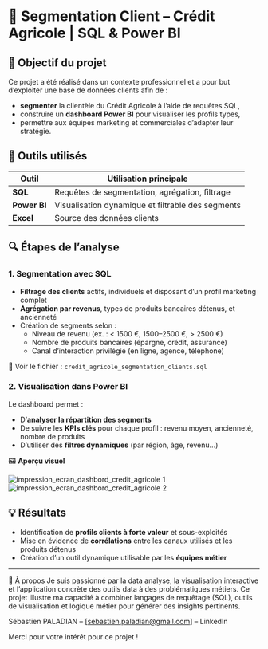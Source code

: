 # 🏦 Segmentation Client – Crédit Agricole | SQL & Power BI

## 🎯 Objectif du projet

Ce projet a été réalisé dans un contexte professionnel et a pour but d’exploiter une base de données clients afin de :
- **segmenter** la clientèle du Crédit Agricole à l’aide de requêtes SQL,
- construire un **dashboard Power BI** pour visualiser les profils types,
- permettre aux équipes marketing et commerciales d’adapter leur stratégie.



## 🧰 Outils utilisés
| Outil       | Utilisation principale                              |
|-------------|------------------------------------------------------|
| **SQL**     | Requêtes de segmentation, agrégation, filtrage       |
| **Power BI**| Visualisation dynamique et filtrable des segments    |
| **Excel**   | Source des données clients        |







## 🔍 Étapes de l’analyse

### 1. Segmentation avec SQL
- **Filtrage des clients** actifs, individuels et disposant d’un profil marketing complet
- **Agrégation par revenus**, types de produits bancaires détenus, et ancienneté
- Création de segments selon :
  - Niveau de revenu (ex. : < 1500 €, 1500–2500 €, > 2500 €)
  - Nombre de produits bancaires (épargne, crédit, assurance)
  - Canal d’interaction privilégié (en ligne, agence, téléphone)

📄 Voir le fichier : `credit_agricole_segmentation_clients.sql`



### 2. Visualisation dans Power BI
Le dashboard permet :
- D’**analyser la répartition des segments**
- De suivre les **KPIs clés** pour chaque profil : revenu moyen, ancienneté, nombre de produits
- D’utiliser des **filtres dynamiques** (par région, âge, revenu...)

🖼️ **Aperçu visuel**  

![impression_ecran_dashbord_credit_agricole 1](https://github.com/user-attachments/assets/e876c89b-4597-4155-9f84-cf0c700cb5a6)
![impression_ecran_dashbord_credit_agricole 2](https://github.com/user-attachments/assets/13bbf996-cffa-4523-bcdc-e5669403b210)



## 💡 Résultats

- Identification de **profils clients à forte valeur** et sous-exploités
- Mise en évidence de **corrélations** entre les canaux utilisés et les produits détenus
- Création d’un outil dynamique utilisable par les **équipes métier**

---

👤 À propos
Je suis passionné par la data analyse, la visualisation interactive et l’application concrète des outils data à des problématiques métiers. Ce projet illustre ma capacité à combiner langages de requêtage (SQL), outils de visualisation et logique métier pour générer des insights pertinents.

Sébastien PALADIAN – [sebastien.paladian@gmail.com] – LinkedIn

Merci pour votre intérêt pour ce projet !



